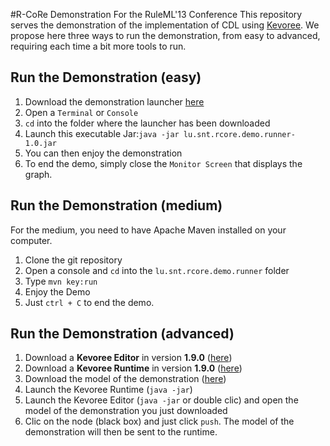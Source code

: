 #R-CoRe Demonstration For the RuleML'13 Conference
This repository serves the demonstration of the implementation of CDL using [Kevoree](http://www.kevoree.org).
We propose here three ways to run the demonstration, from easy to advanced, requiring each time a bit more tools to run.

## Run the Demonstration (easy)
1. Download the demonstration launcher [here](http://maven.kevoree.org/ruleml/lu/snt/rcore/lu.snt.rcore.demo.runner/1.0/lu.snt.rcore.demo.runner-1.0.jar)
2. Open a `Terminal` or `Console`
3. `cd` into the folder where the launcher has been downloaded
4. Launch this executable Jar:```java -jar lu.snt.rcore.demo.runner-1.0.jar```
5. You can then enjoy the demonstration
6. To end the demo, simply close the `Monitor Screen` that displays the graph.


## Run the Demonstration (medium) 
For the medium, you need to have Apache Maven installed on your computer.

1. Clone the git repository
2. Open a console and `cd` into the `lu.snt.rcore.demo.runner` folder
3. Type `mvn key:run`
4. Enjoy the Demo
5. Just `ctrl + C` to end the demo.


## Run the Demonstration (advanced)

1. Download a **Kevoree Editor** in version **1.9.0** ([here](http://maven.kevoree.org/release/org/kevoree/tools/org.kevoree.tools.ui.editor.standalone/1.9.0/org.kevoree.tools.ui.editor.standalone-1.9.0.jar))
2. Download a **Kevoree Runtime** in version **1.9.0** ([here](http://maven.kevoree.org/release/org/kevoree/platform/org.kevoree.platform.standalone/1.9.0/org.kevoree.platform.standalone-1.9.0.jar))
3. Download the model of the demonstration ([here](https://github.com/securityandtrust/ruleml13/raw/master/lu.snt.rcore.demo.runner/src/main/kevs/bootstrap.kev))
4. Launch the Kevoree Runtime (`java -jar`)
5. Launch the Kevoree Editor (`java -jar` or double clic) and open the model of the demonstration you just downloaded
6. Clic on the node (black box) and just click `push`. The model of the demonstration will then be sent to the runtime.
